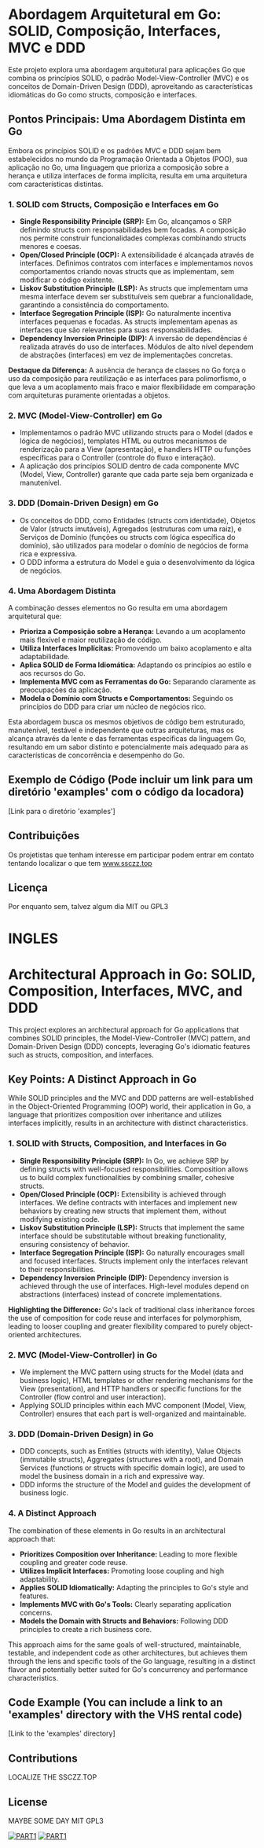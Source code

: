 # Abordagem Arquitetural em Go: SOLID, Composição, Interfaces, MVC e DDD

Este projeto explora uma abordagem arquitetural para aplicações Go que combina os princípios SOLID, o padrão Model-View-Controller (MVC) e os conceitos de Domain-Driven Design (DDD), aproveitando as características idiomáticas do Go como structs, composição e interfaces.

## Pontos Principais: Uma Abordagem Distinta em Go

Embora os princípios SOLID e os padrões MVC e DDD sejam bem estabelecidos no mundo da Programação Orientada a Objetos (POO), sua aplicação no Go, uma linguagem que prioriza a composição sobre a herança e utiliza interfaces de forma implícita, resulta em uma arquitetura com características distintas.

### 1. SOLID com Structs, Composição e Interfaces em Go

* **Single Responsibility Principle (SRP):** Em Go, alcançamos o SRP definindo structs com responsabilidades bem focadas. A composição nos permite construir funcionalidades complexas combinando structs menores e coesas.
* **Open/Closed Principle (OCP):** A extensibilidade é alcançada através de interfaces. Definimos contratos com interfaces e implementamos novos comportamentos criando novas structs que as implementam, sem modificar o código existente.
* **Liskov Substitution Principle (LSP):** As structs que implementam uma mesma interface devem ser substituíveis sem quebrar a funcionalidade, garantindo a consistência do comportamento.
* **Interface Segregation Principle (ISP):** Go naturalmente incentiva interfaces pequenas e focadas. As structs implementam apenas as interfaces que são relevantes para suas responsabilidades.
* **Dependency Inversion Principle (DIP):** A inversão de dependências é realizada através do uso de interfaces. Módulos de alto nível dependem de abstrações (interfaces) em vez de implementações concretas.

**Destaque da Diferença:** A ausência de herança de classes no Go força o uso da composição para reutilização e as interfaces para polimorfismo, o que leva a um acoplamento mais fraco e maior flexibilidade em comparação com arquiteturas puramente orientadas a objetos.

### 2. MVC (Model-View-Controller) em Go

* Implementamos o padrão MVC utilizando structs para o Model (dados e lógica de negócios), templates HTML ou outros mecanismos de renderização para a View (apresentação), e handlers HTTP ou funções específicas para o Controller (controle do fluxo e interação).
* A aplicação dos princípios SOLID dentro de cada componente MVC (Model, View, Controller) garante que cada parte seja bem organizada e manutenível.

### 3. DDD (Domain-Driven Design) em Go

* Os conceitos do DDD, como Entidades (structs com identidade), Objetos de Valor (structs imutáveis), Agregados (estruturas com uma raiz), e Serviços de Domínio (funções ou structs com lógica específica do domínio), são utilizados para modelar o domínio de negócios de forma rica e expressiva.
* O DDD informa a estrutura do Model e guia o desenvolvimento da lógica de negócios.

### 4. Uma Abordagem Distinta

A combinação desses elementos no Go resulta em uma abordagem arquitetural que:

* **Prioriza a Composição sobre a Herança:** Levando a um acoplamento mais flexível e maior reutilização de código.
* **Utiliza Interfaces Implícitas:** Promovendo um baixo acoplamento e alta adaptabilidade.
* **Aplica SOLID de Forma Idiomática:** Adaptando os princípios ao estilo e aos recursos do Go.
* **Implementa MVC com as Ferramentas do Go:** Separando claramente as preocupações da aplicação.
* **Modela o Domínio com Structs e Comportamentos:** Seguindo os princípios do DDD para criar um núcleo de negócios rico.

Esta abordagem busca os mesmos objetivos de código bem estruturado, manutenível, testável e independente que outras arquiteturas, mas os alcança através da lente e das ferramentas específicas da linguagem Go, resultando em um sabor distinto e potencialmente mais adequado para as características de concorrência e desempenho do Go.

## Exemplo de Código (Pode incluir um link para um diretório 'examples' com o código da locadora)

[Link para o diretório 'examples']

## Contribuições
Os projetistas que tenham interesse em participar podem entrar em contato tentando localizar o que tem www.ssczz.top


## Licença
Por enquanto sem, talvez algum dia MIT ou GPL3



# INGLES


# Architectural Approach in Go: SOLID, Composition, Interfaces, MVC, and DDD

This project explores an architectural approach for Go applications that combines SOLID principles, the Model-View-Controller (MVC) pattern, and Domain-Driven Design (DDD) concepts, leveraging Go's idiomatic features such as structs, composition, and interfaces.

## Key Points: A Distinct Approach in Go

While SOLID principles and the MVC and DDD patterns are well-established in the Object-Oriented Programming (OOP) world, their application in Go, a language that prioritizes composition over inheritance and utilizes interfaces implicitly, results in an architecture with distinct characteristics.

### 1. SOLID with Structs, Composition, and Interfaces in Go

* **Single Responsibility Principle (SRP):** In Go, we achieve SRP by defining structs with well-focused responsibilities. Composition allows us to build complex functionalities by combining smaller, cohesive structs.
* **Open/Closed Principle (OCP):** Extensibility is achieved through interfaces. We define contracts with interfaces and implement new behaviors by creating new structs that implement them, without modifying existing code.
* **Liskov Substitution Principle (LSP):** Structs that implement the same interface should be substitutable without breaking functionality, ensuring consistency of behavior.
* **Interface Segregation Principle (ISP):** Go naturally encourages small and focused interfaces. Structs implement only the interfaces relevant to their responsibilities.
* **Dependency Inversion Principle (DIP):** Dependency inversion is achieved through the use of interfaces. High-level modules depend on abstractions (interfaces) instead of concrete implementations.

**Highlighting the Difference:** Go's lack of traditional class inheritance forces the use of composition for code reuse and interfaces for polymorphism, leading to looser coupling and greater flexibility compared to purely object-oriented architectures.

### 2. MVC (Model-View-Controller) in Go

* We implement the MVC pattern using structs for the Model (data and business logic), HTML templates or other rendering mechanisms for the View (presentation), and HTTP handlers or specific functions for the Controller (flow control and user interaction).
* Applying SOLID principles within each MVC component (Model, View, Controller) ensures that each part is well-organized and maintainable.

### 3. DDD (Domain-Driven Design) in Go

* DDD concepts, such as Entities (structs with identity), Value Objects (immutable structs), Aggregates (structures with a root), and Domain Services (functions or structs with specific domain logic), are used to model the business domain in a rich and expressive way.
* DDD informs the structure of the Model and guides the development of business logic.

### 4. A Distinct Approach

The combination of these elements in Go results in an architectural approach that:

* **Prioritizes Composition over Inheritance:** Leading to more flexible coupling and greater code reuse.
* **Utilizes Implicit Interfaces:** Promoting loose coupling and high adaptability.
* **Applies SOLID Idiomatically:** Adapting the principles to Go's style and features.
* **Implements MVC with Go's Tools:** Clearly separating application concerns.
* **Models the Domain with Structs and Behaviors:** Following DDD principles to create a rich business core.

This approach aims for the same goals of well-structured, maintainable, testable, and independent code as other architectures, but achieves them through the lens and specific tools of the Go language, resulting in a distinct flavor and potentially better suited for Go's concurrency and performance characteristics.

## Code Example (You can include a link to an 'examples' directory with the VHS rental code)

[Link to the 'examples' directory]

## Contributions
LOCALIZE THE SSCZZ.TOP


## License

MAYBE SOME DAY MIT GPL3


[![PART1](Gemini_FODAO)](https://www.youtube.com/watch?v=ooYPy08j0tM)
[![PART1](Gemini_FODAO)](https://www.youtube.com/watch?v=bjJBuxxQHoE)
